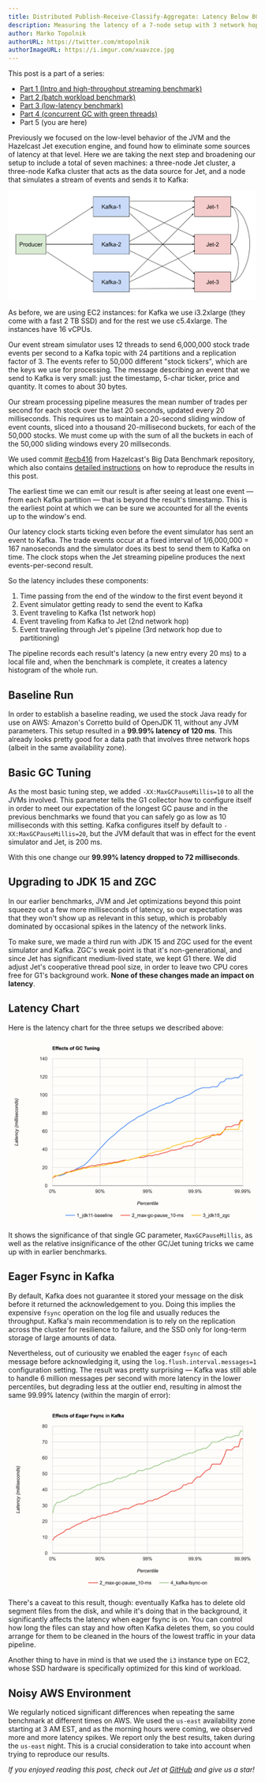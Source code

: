 ```yaml
---
title: Distributed Publish-Receive-Classify-Aggregate: Latency Below 80 ms
description: Measuring the latency of a 7-node setup with 3 network hops
author: Marko Topolnik
authorURL: https://twitter.com/mtopolnik
authorImageURL: https://i.imgur.com/xuavzce.jpg
---
```


This post is a part of a series:

- [Part 1 (Intro and high-throughput streaming
  benchmark)](/blog/2020/06/09/jdk-gc-benchmarks-part1)
- [Part 2 (batch workload benchmark)](/blog/2020/06/09/jdk-gc-benchmarks-part2)
- [Part 3 (low-latency benchmark)](/blog/2020/06/23/jdk-gc-benchmarks-rematch)
- [Part 4 (concurrent GC with green threads)](/blog/2020/08/05/gc-tuning-for-jet)
- Part 5 (you are here)

Previously we focused on the low-level behavior of the JVM and the
Hazelcast Jet execution engine, and found how to eliminate some sources
of latency at that level. Here we are taking the next step and
broadening our setup to include a total of seven machines: a three-node
Jet cluster, a three-node Kafka cluster that acts as the data source for
Jet, and a node that simulates a stream of events and sends it to Kafka:

![Cluster Setup](assets/2020-10-29_big-data-benchmark-1.svg)

As before, we are using EC2 instances: for Kafka we use i3.2xlarge (they
come with a fast 2 TB SSD) and for the rest we use c5.4xlarge. The
instances have 16 vCPUs.

Our event stream simulator uses 12 threads to send 6,000,000 stock trade
events per second to a Kafka topic with 24 partitions and a replication
factor of 3\. The events refer to 50,000 different "stock tickers",
which are the keys we use for processing. The message describing an
event that we send to Kafka is very small: just the timestamp, 5-char
ticker, price and quantity. It comes to about 30 bytes.

Our stream processing pipeline measures the mean number of trades per
second for each stock over the last 20 seconds, updated every 20
milliseconds. This requires us to maintain a 20-second sliding window of
event counts, sliced into a thousand 20-millisecond buckets, for each of
the 50,000 stocks. We must come up with the sum of all the buckets in
each of the 50,000 sliding windows every 20 millseconds.

We used commit
[#ecb416](https://github.com/hazelcast/big-data-benchmark/commit/ecb4166cb69ba0831f2eed1451e67bae655fcf90)
from Hazelcast's Big Data Benchmark repository, which also contains
[detailed instructions](https://github.com/hazelcast/big-data-benchmark/blob/master/trade-monitor/README.md) on how to reproduce the results in this
post.

The earliest time we can emit our result is after seeing at least one
event &mdash; from each Kafka partition &mdash; that is beyond the
result's timestamp. This is the earliest point at which we can be sure
we accounted for all the events up to the window's end.

Our latency clock starts ticking even before the event simulator has
sent an event to Kafka. The trade events occur at a fixed interval of
1/6,000,000 = 167 nanoseconds and the simulator does its best to send
them to Kafka on time. The clock stops when the Jet streaming pipeline
produces the next events-per-second result.

So the latency includes these components:

1. Time passing from the end of the window to the first event beyond it
2. Event simulator getting ready to send the event to Kafka
3. Event traveling to Kafka (1st network hop)
4. Event traveling from Kafka to Jet (2nd network hop)
5. Event traveling through Jet's pipeline (3rd network hop due to
   partitioning)

The pipeline records each result's latency (a new entry every 20 ms) to
a local file and, when the benchmark is complete, it creates a latency
histogram of the whole run.

## Baseline Run

In order to establish a baseline reading, we used the stock Java ready
for use on AWS: Amazon's Corretto build of OpenJDK 11, without any JVM
parameters. This setup resulted in a **99.99% latency of 120 ms**. This
already looks pretty good for a data path that involves three network
hops (albeit in the same availability zone).

## Basic GC Tuning

As the most basic tuning step, we added `-XX:MaxGCPauseMillis=10` to all
the JVMs involved. This parameter tells the G1 collector how to
configure itself in order to meet our expectation of the longest GC
pause and in the previous benchmarks we found that you can safely go as
low as 10 milliseconds with this setting. Kafka configures itself by
default to `-XX:MaxGCPauseMillis=20`, but the JVM default that was in
effect for the event simulator and Jet, is 200 ms.

With this one change our **99.99% latency dropped to 72 milliseconds**.

## Upgrading to JDK 15 and ZGC

In our earlier benchmarks, JVM and Jet optimizations beyond this point
squeeze out a few more milliseconds of latency, so our expectation was
that they won't show up as relevant in this setup, which is probably
dominated by occasional spikes in the latency of the network links.

To make sure, we made a third run with JDK 15 and ZGC used for the event
simulator and Kafka. ZGC's weak point is that it's non-generational, and
since Jet has significant medium-lived state, we kept G1 there. We did
adjust Jet's cooperative thread pool size, in order to leave two CPU
cores free for G1's background work. **None of these changes made an
impact on latency**.

## Latency Chart

Here is the latency chart for the three setups we described above:

![Effects of GC Tuning](assets/2020-10-29_histo-gc-tuning.png)

It shows the significance of that single GC parameter, `MaxGCPauseMillis`,
as well as the relative insignificance of the other GC/Jet tuning tricks
we came up with in earlier benchmarks.

## Eager Fsync in Kafka

By default, Kafka does not guarantee it stored your message on the disk
before it returned the acknowledgement to you. Doing this implies the
expensive `fsync` operation on the log file and usually reduces the
throughput. Kafka's main recommendation is to rely on the replication
across the cluster for resilience to failure, and the SSD only for
long-term storage of large amounts of data.

Nevertheless, out of curiousity we enabled the eager `fsync` of each
message before acknowledging it, using the
`log.flush.interval.messages=1` configuration setting. The result was
pretty surprising &mdash; Kafka was still able to handle 6 million
messages per second with more latency in the lower percentiles, but
degrading less at the outlier end, resulting in almost the same 99.99%
latency (within the margin of error):

![Effects Eager Fsync](assets/2020-10-29_histo-kafka-fsync.png)

There's a caveat to this result, though: eventually Kafka has to delete
old segment files from the disk, and while it's doing that in the
background, it significantly affects the latency when eager fsync is on.
You can control how long the files can stay and how often Kafka deletes
them, so you could arrange for them to be cleaned in the hours of the
lowest traffic in your data pipeline.

Another thing to have in mind is that we used the `i3` instance type on
EC2, whose SSD hardware is specifically optimized for this kind of
workload.

## Noisy AWS Environment

We regularly noticed significant differences when repeating the same
benchmark at different times on AWS. We used the `us-east` availability
zone starting at 3 AM EST, and as the morning hours were coming, we
observed more and more latency spikes. We report only the best results,
taken during the `us-east` night. This is a crucial consideration to
take into account when trying to reproduce our results.

_If you enjoyed reading this post, check out Jet at
[GitHub](https://github.com/hazelcast/hazelcast-jet) and give us a
star!_
